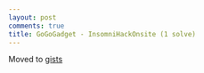 ```yaml
---
layout: post
comments: true
title: GoGoGadget - InsomniHackOnsite (1 solve)
---
```

Moved to [gists](https://gist.github.com/romanking98/76c3ce93811b9f0fe97bffa9176ea00e)

